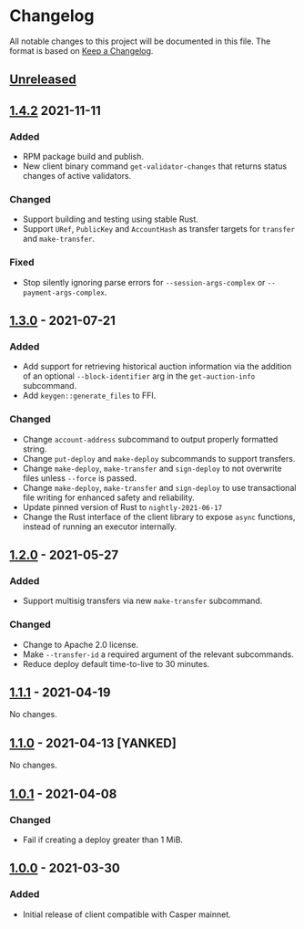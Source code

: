 # Changelog

All notable changes to this project will be documented in this file.  The format is based on [Keep a Changelog].

[comment]: <> (Added:      new features)
[comment]: <> (Changed:    changes in existing functionality)
[comment]: <> (Deprecated: soon-to-be removed features)
[comment]: <> (Removed:    now removed features)
[comment]: <> (Fixed:      any bug fixes)
[comment]: <> (Security:   in case of vulnerabilities)



## [Unreleased]


## [1.4.2] 2021-11-11

### Added
* RPM package build and publish.
* New client binary command `get-validator-changes` that returns status changes of active validators.

### Changed
* Support building and testing using stable Rust.
* Support `URef`, `PublicKey` and `AccountHash` as transfer targets for `transfer` and `make-transfer`.

### Fixed
* Stop silently ignoring parse errors for `--session-args-complex` or `--payment-args-complex`.



## [1.3.0] - 2021-07-21

### Added
* Add support for retrieving historical auction information via the addition of an optional `--block-identifier` arg in the `get-auction-info` subcommand.
* Add `keygen::generate_files` to FFI.

### Changed
* Change `account-address` subcommand to output properly formatted string.
* Change `put-deploy` and `make-deploy` subcommands to support transfers.
* Change `make-deploy`, `make-transfer` and `sign-deploy` to not overwrite files unless `--force` is passed.
* Change `make-deploy`, `make-transfer` and `sign-deploy` to use transactional file writing for enhanced safety and reliability.
* Update pinned version of Rust to `nightly-2021-06-17`
* Change the Rust interface of the client library to expose `async` functions, instead of running an executor internally.



## [1.2.0] - 2021-05-27

### Added
* Support multisig transfers via new `make-transfer` subcommand.

### Changed
* Change to Apache 2.0 license.
* Make `--transfer-id` a required argument of the relevant subcommands.
* Reduce deploy default time-to-live to 30 minutes.



## [1.1.1] - 2021-04-19

No changes.



## [1.1.0] - 2021-04-13 [YANKED]

No changes.



## [1.0.1] - 2021-04-08

### Changed
* Fail if creating a deploy greater than 1 MiB.



## [1.0.0] - 2021-03-30

### Added
* Initial release of client compatible with Casper mainnet.



[Keep a Changelog]: https://keepachangelog.com/en/1.0.0
[unreleased]: https://github.com/casper-network/casper-node/compare/37d561634adf73dab40fffa7f1f1ee47e80bf8a1...dev
[1.4.2]: https://github.com/casper-network/casper-node/compare/v1.3.0...37d561634adf73dab40fffa7f1f1ee47e80bf8a1
[1.3.0]: https://github.com/casper-network/casper-node/compare/v1.2.0...v1.3.0
[1.2.0]: https://github.com/casper-network/casper-node/compare/v1.1.1...v1.2.0
[1.1.1]: https://github.com/casper-network/casper-node/compare/v1.0.1...v1.1.1
[1.1.0]: https://github.com/casper-network/casper-node/compare/v1.0.1...v1.1.1
[1.0.1]: https://github.com/casper-network/casper-node/compare/v1.0.0...v1.0.1
[1.0.0]: https://github.com/casper-network/casper-node/releases/tag/v1.0.0
